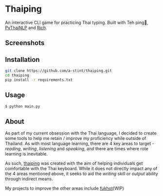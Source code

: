 # Thaiping

An interactive CLI game for practicing Thai typing.
Built with Teh ping🧋, [PyThaiNLP](https://github.com/PyThaiNLP/pythainlp) and [Rich](https://github.com/Textualize/rich).

## Screenshots

## Installation

```bash
git clone https://github.com/a-stint/thaiping.git
cd thaiping
pip install -r requirements.txt
```

## Usage

```bash
$ python main.py
```

## About

As part of my current obsession with the Thai language, I decided to create some tools to help me retain / improve my proficiency while outside of Thailand. As with most language learning, there are 4 key areas to target - _reading_, _writing_, _listening_ and _speaking_, and there are times where rote learning is inevitable.

As such, [thaiping](https://github.com/a-stint/thaiping) was created with the aim of helping individuals get comfortable with the Thai keyboard. While it does not directly impact any of the 4 areas mentioned above, it seeks to aid the _writing_ skill or _output_ ability through indirect means.

My projects to improve the other areas include [fukhot](https://github.com/a-stint/fukhot)(WIP)
